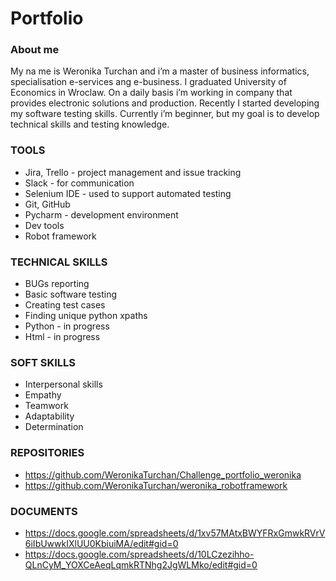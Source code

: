 # Portfolio
### About me
My na me is Weronika Turchan and i’m a master of business informatics, specialisation e-services ang e-business. I graduated University of Economics in Wroclaw. On a daily basis i’m working in company that provides electronic solutions and production. Recently I started developing my software testing skills. Currently i’m beginner, but my goal is to develop technical skills and testing knowledge. 

### TOOLS
* Jira, Trello - project management and issue tracking
* Slack - for communication
* Selenium IDE - used to support automated testing
* Git, GitHub
* Pycharm - development environment 
* Dev tools 
* Robot framework 

### TECHNICAL SKILLS
* BUGs reporting
* Basic software testing 
* Creating test cases 
* Finding unique python xpaths
* Python - in progress
* Html - in progress 

### SOFT SKILLS 
* Interpersonal skills
* Empathy
* Teamwork
* Adaptability
* Determination 

### REPOSITORIES 
* https://github.com/WeronikaTurchan/Challenge_portfolio_weronika
* https://github.com/WeronikaTurchan/weronika_robotframework

### DOCUMENTS
* https://docs.google.com/spreadsheets/d/1xv57MAtxBWYFRxGmwkRVrV6iIbUwwkIXlUU0KbiuiMA/edit#gid=0
* https://docs.google.com/spreadsheets/d/10LCzezihho-QLnCyM_YOXCeAeqLqmkRTNhg2JgWLMko/edit#gid=0
